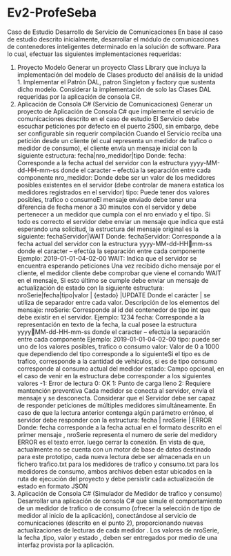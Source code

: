 # Ev2-ProfeSeba
Caso de Estudio 
Desarrollo de Servicio de Comunicaciones 
En base al caso de estudio descrito inicialmente, desarrollar el módulo de comunicaciones de
contenedores inteligentes determinado en la solución de software. 
Para lo cual, efectuar las siguientes implementaciones requeridas: 
1. Proyecto Modelo 
Generar un proyecto Class Library que incluya la implementación del modelo de Clases 
producto del análisis de la unidad 1.
Implementar el Patrón DAL, patron Singleton y factory que sustenta dicho modelo. Considerar 
la implementación de solo las Clases DAL requeridas por la aplicación de consola C#.
2. Aplicación de Consola C# (Servicio de Comunicaciones) 
Generar un proyecto de Aplicación de Consola C# que implemente el servicio de 
comunicaciones descrito en el caso de estudio
El Servicio debe escuchar peticiones por defecto en el puerto 2500, sin embargo, debe ser 
configurable sin requerir compilación
Cuando el Servicio reciba una petición desde un cliente (el cual representa un medidor de 
trafico o medidor de consumo), el cliente envía un mensaje inicial con la siguiente estructura:
fecha|nro_medidor|tipo
Donde:
fecha: Corresponde a la fecha actual del servidor con la estructura yyyy-MM-dd-HH-mm-ss 
donde el caracter – efectúa la separación entre cada componente 
nro_medidor: Donde debe ser un valor de los medidores posibles existentes en el servidor 
(debe controlar de manera estatica los medidores registrados en el servidor)
tipo: Puede tener dos valores posibles, trafico o consumoEl mensaje enviado debe tener una diferencia de fecha menor a 30 minutos con el servidor y 
debe pertenecer a un medidor que cumpla con el nro enviado y el tipo. Si todo es correcto el 
servidor debe enviar un mensaje que indica que está esperando una solicitud, la estructura 
del mensaje original es la siguiente:
fechaServidor|WAIT
Donde:
fechaServidor: Corresponde a la fecha actual del servidor con la estructura yyyy-MM-dd-HHmm-ss donde el caracter – efectúa la separación entre cada componente 
Ejemplo: 2019-01-01-04-02-00 
WAIT: Indica que el servidor se encuentra esperando peticiones
Una vez recibido dicho mensaje por el cliente, el medidor cliente debe comprobar que viene el 
comando WAIT en el mensaje, Si esto último se cumple debe enviar un mensaje de 
actualización de estado con la siguiente estructura:
nroSerie|fecha|tipo|valor | {estado} |UPDATE
Donde el carácter | se utiliza de separador entre cada valor. 
Descripción de los elementos del mensaje:
nroSerie: Corresponde al id del contenedor de tipo int que debe existir en el servidor.
Ejemplo: 1234 
fecha: Corresponde a la representación en texto de la fecha, la cual posee la estructura yyyyMM-dd-HH-mm-ss donde el caracter – efectúa la separación entre cada componente 
Ejemplo: 2019-01-01-04-02-00 
tipo: puede ser uno de los valores posibles, trafico o consumo
valor: Valor de 0 a 1000 que dependiendo del tipo corresponde a lo siguienteSi el tipo es de trafico, corresponde a la cantidad de vehículos, si es de tipo consumo 
corresponde al consumo actual del medidor
estado: Campo opcional, en el caso de venir en la estructura debe corresponder a los siguientes 
valores
-1: Error de lectura
0: OK
1: Punto de carga lleno
2: Requiere mantención preventiva
Cada medidor se conecta al servidor, envía el mensaje y se desconecta. Considerar que el 
Servidor debe ser capaz de responder peticiones de múltiples medidores simultáneamente. 
En caso de que la lectura anterior contenga algún parámetro erróneo, el servidor debe 
responder con la estructura:
fecha | nroSerie | ERROR
Donde:
fecha corresponde a la fecha actual en el formato descrito en el primer mensaje , nroSerie
representa el numero de serie del medidory ERROR es el texto error. luego cerrar la conexión.
En vista de que, actualmente no se cuenta con un motor de base de datos destinado para este 
prototipo, cada nueva lectura debe ser almacenada en un fichero trafico.txt para los 
medidores de trafico y consumo.txt para los medidores de consumo, ambos archivos deben 
estar ubicados en la ruta de ejecución del proyecto y debe persistir cada actualización de 
estado en formato JSON
3. Aplicación de Consola C# (Simulador de Medidor de trafico y consumo) 
Desarrollar una aplicación de consola C# que simule el comportamiento de un medidor de 
trafico o de consumo (ofrecer la selección de tipo de medidor al inicio de la aplicación), 
conectándose al servicio de comunicaciones (descrito en el punto 2), proporcionando nuevas 
actualizaciones de lecturas de cada medidor . Los valores de nroSerie, la fecha ,tipo, valor y
estado , deben ser entregados por medio de una interfaz provista por la aplicación.

